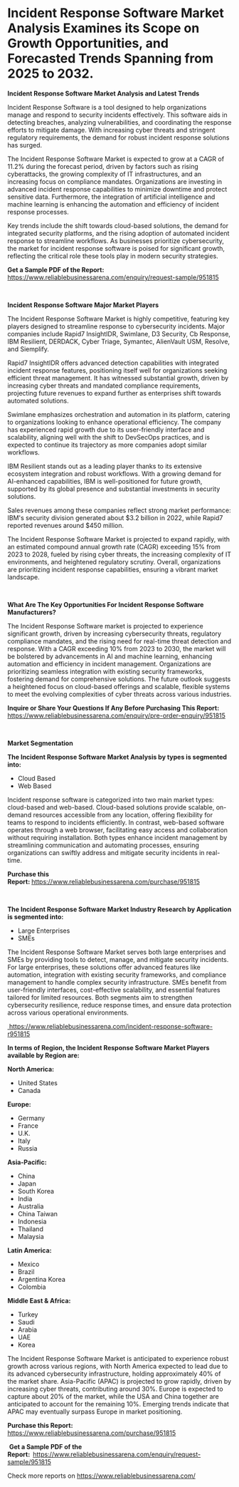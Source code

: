<p><h1>Incident Response Software Market Analysis Examines its Scope on Growth Opportunities, and Forecasted Trends Spanning from 2025 to 2032.</h1></p><p><strong>Incident Response Software Market Analysis and Latest Trends</strong></p>
<p><p>Incident Response Software is a tool designed to help organizations manage and respond to security incidents effectively. This software aids in detecting breaches, analyzing vulnerabilities, and coordinating the response efforts to mitigate damage. With increasing cyber threats and stringent regulatory requirements, the demand for robust incident response solutions has surged. </p><p>The Incident Response Software Market is expected to grow at a CAGR of 11.2% during the forecast period, driven by factors such as rising cyberattacks, the growing complexity of IT infrastructures, and an increasing focus on compliance mandates. Organizations are investing in advanced incident response capabilities to minimize downtime and protect sensitive data. Furthermore, the integration of artificial intelligence and machine learning is enhancing the automation and efficiency of incident response processes. </p><p>Key trends include the shift towards cloud-based solutions, the demand for integrated security platforms, and the rising adoption of automated incident response to streamline workflows. As businesses prioritize cybersecurity, the market for incident response software is poised for significant growth, reflecting the critical role these tools play in modern security strategies.</p></p>
<p><strong>Get a Sample PDF of the Report:&nbsp;</strong> <a href="https://www.reliablebusinessarena.com/enquiry/request-sample/951815?utm_campaign=3122&utm_medium=2&utm_source=Github&utm_content=ia&utm_term=06032025&utm_id=incident-response-software">https://www.reliablebusinessarena.com/enquiry/request-sample/951815</a></p>
<p>&nbsp;</p>
<p><strong>Incident Response Software Major Market Players</strong></p>
<p><p>The Incident Response Software Market is highly competitive, featuring key players designed to streamline response to cybersecurity incidents. Major companies include Rapid7 InsightIDR, Swimlane, D3 Security, Cb Response, IBM Resilient, DERDACK, Cyber Triage, Symantec, AlienVault USM, Resolve, and Siemplify.</p><p>Rapid7 InsightIDR offers advanced detection capabilities with integrated incident response features, positioning itself well for organizations seeking efficient threat management. It has witnessed substantial growth, driven by increasing cyber threats and mandated compliance requirements, projecting future revenues to expand further as enterprises shift towards automated solutions.</p><p>Swimlane emphasizes orchestration and automation in its platform, catering to organizations looking to enhance operational efficiency. The company has experienced rapid growth due to its user-friendly interface and scalability, aligning well with the shift to DevSecOps practices, and is expected to continue its trajectory as more companies adopt similar workflows.</p><p>IBM Resilient stands out as a leading player thanks to its extensive ecosystem integration and robust workflows. With a growing demand for AI-enhanced capabilities, IBM is well-positioned for future growth, supported by its global presence and substantial investments in security solutions.</p><p>Sales revenues among these companies reflect strong market performance: IBM's security division generated about $3.2 billion in 2022, while Rapid7 reported revenues around $450 million. </p><p>The Incident Response Software Market is projected to expand rapidly, with an estimated compound annual growth rate (CAGR) exceeding 15% from 2023 to 2028, fueled by rising cyber threats, the increasing complexity of IT environments, and heightened regulatory scrutiny. Overall, organizations are prioritizing incident response capabilities, ensuring a vibrant market landscape.</p></p>
<p>&nbsp;</p>
<p><strong>What Are The Key Opportunities For Incident Response Software Manufacturers?</strong></p>
<p><p>The Incident Response Software market is projected to experience significant growth, driven by increasing cybersecurity threats, regulatory compliance mandates, and the rising need for real-time threat detection and response. With a CAGR exceeding 10% from 2023 to 2030, the market will be bolstered by advancements in AI and machine learning, enhancing automation and efficiency in incident management. Organizations are prioritizing seamless integration with existing security frameworks, fostering demand for comprehensive solutions. The future outlook suggests a heightened focus on cloud-based offerings and scalable, flexible systems to meet the evolving complexities of cyber threats across various industries.</p></p>
<p><strong>Inquire or Share Your Questions If Any Before Purchasing This Report:</strong> <a href="https://www.reliablebusinessarena.com/enquiry/pre-order-enquiry/951815?utm_campaign=3122&utm_medium=2&utm_source=Github&utm_content=ia&utm_term=06032025&utm_id=incident-response-software">https://www.reliablebusinessarena.com/enquiry/pre-order-enquiry/951815</a></p>
<p>&nbsp;</p>
<p><strong>Market Segmentation</strong></p>
<p><strong>The Incident Response Software Market Analysis by types is segmented into:</strong></p>
<p><ul><li>Cloud Based</li><li>Web Based</li></ul></p>
<p><p>Incident response software is categorized into two main market types: cloud-based and web-based. Cloud-based solutions provide scalable, on-demand resources accessible from any location, offering flexibility for teams to respond to incidents efficiently. In contrast, web-based software operates through a web browser, facilitating easy access and collaboration without requiring installation. Both types enhance incident management by streamlining communication and automating processes, ensuring organizations can swiftly address and mitigate security incidents in real-time.</p></p>
<p><strong>Purchase this Report:&nbsp;</strong><a href="https://www.reliablebusinessarena.com/purchase/951815?utm_campaign=3122&utm_medium=2&utm_source=Github&utm_content=ia&utm_term=06032025&utm_id=incident-response-software">https://www.reliablebusinessarena.com/purchase/951815</a></p>
<p>&nbsp;</p>
<p><strong>The Incident Response Software Market Industry Research by Application is segmented into:</strong></p>
<p><ul><li>Large Enterprises</li><li>SMEs</li></ul></p>
<p><p>The Incident Response Software Market serves both large enterprises and SMEs by providing tools to detect, manage, and mitigate security incidents. For large enterprises, these solutions offer advanced features like automation, integration with existing security frameworks, and compliance management to handle complex security infrastructure. SMEs benefit from user-friendly interfaces, cost-effective scalability, and essential features tailored for limited resources. Both segments aim to strengthen cybersecurity resilience, reduce response times, and ensure data protection across various operational environments.</p></p>
<p><a href="https://www.reliablebusinessarena.com/incident-response-software-r951815?utm_campaign=3122&utm_medium=2&utm_source=Github&utm_content=ia&utm_term=06032025&utm_id=incident-response-software">&nbsp;https://www.reliablebusinessarena.com/incident-response-software-r951815</a></p>
<p><strong>In terms of Region, the Incident Response Software Market Players available by Region are:</strong></p>
<p>
    <p> <strong> North America: </strong>
        <ul>
            <li>United States</li>
            <li>Canada</li>
        </ul>
        </p> 
    <p> <strong> Europe: </strong>
        <ul>
            <li>Germany</li>
            <li>France</li>
            <li>U.K.</li>
            <li>Italy</li>
            <li>Russia</li>
        </ul>
        </p> 
    <p> <strong> Asia-Pacific: </strong>
        <ul>
            <li>China</li>
            <li>Japan</li>
            <li>South Korea</li>
            <li>India</li>
            <li>Australia</li>
            <li>China Taiwan</li>
            <li>Indonesia</li>
            <li>Thailand</li>
            <li>Malaysia</li>
        </ul>
        </p> 
    <p> <strong> Latin America: </strong>
        <ul>
            <li>Mexico</li>
            <li>Brazil</li>
            <li>Argentina Korea</li>
            <li>Colombia</li>
        </ul>
        </p> 
    <p> <strong> Middle East & Africa: </strong>
        <ul>
            <li>Turkey</li>
            <li>Saudi</li>
            <li>Arabia</li>
            <li>UAE</li>
            <li>Korea</li>
        </ul>
    </p>
    </p>
<p><p>The Incident Response Software Market is anticipated to experience robust growth across various regions, with North America expected to lead due to its advanced cybersecurity infrastructure, holding approximately 40% of the market share. Asia-Pacific (APAC) is projected to grow rapidly, driven by increasing cyber threats, contributing around 30%. Europe is expected to capture about 20% of the market, while the USA and China together are anticipated to account for the remaining 10%. Emerging trends indicate that APAC may eventually surpass Europe in market positioning.</p></p>
<p><strong>Purchase this Report: </strong><a href="https://www.reliablebusinessarena.com/purchase/951815?utm_campaign=3122&utm_medium=2&utm_source=Github&utm_content=ia&utm_term=06032025&utm_id=incident-response-software">https://www.reliablebusinessarena.com/purchase/951815</a></p>
<p>&nbsp;<strong>Get a Sample PDF of the Report:&nbsp;&nbsp;</strong><a href="https://www.reliablebusinessarena.com/enquiry/request-sample/951815?utm_campaign=3122&utm_medium=2&utm_source=Github&utm_content=ia&utm_term=06032025&utm_id=incident-response-software">https://www.reliablebusinessarena.com/enquiry/request-sample/951815</a></p>
<p><strong></strong></p>
<p>Check more reports on <a href="https://www.reliablebusinessarena.com/?utm_campaign=3122&utm_medium=2&utm_source=Github&utm_content=ia&utm_term=06032025&utm_id=incident-response-software">https://www.reliablebusinessarena.com/</a></p>